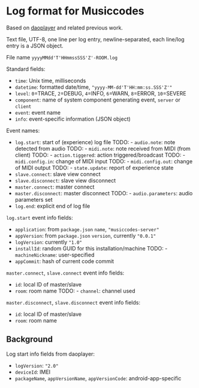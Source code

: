 # Log format for Musiccodes

Based on [daoplayer](http://github.org/cgreenhalgh/daoplayer) and related previous work.

Text file, UTF-8, one line per log entry, newline-separated, each line/log entry is a JSON object.

File name `yyyyMMdd'T'HHmmssSSS'Z'-ROOM.log`

Standard fields:
- `time`: Unix time, milliseconds
- `datetime`: formatted date/time, `"yyyy-MM-dd'T'HH:mm:ss.SSS'Z'"`
- `level`: `0`=TRACE, `2`=DEBUG, `4`=INFO, `6`=WARN, `8`=ERROR, `10`=SEVERE
- `component`: name of system component generating event, `server` or `client`
- `event`: event name
- `info`: event-specific information (JSON object)

Event names:
- `log.start`: start of (experience) log file
TODO: - `audio.note`: note detected from audio
TODO: - `midi.note`: note received from MIDI (from client)
TODO: - `action.tiggered`: action triggered/broadcast
TODO: - `midi.config.in`: change of MIDI input
TODO: - `midi.config.out`: change of MIDI output
TODO: - `state.update`: report of experience state
- `slave.connect`: slave view connect
- `slave.disconnect`: slave view disconnect
- `master.connect`: master connect
- `master.disconnect`: master disconnect
TODO: - `audio.parameters`: audio parameters set
- `log.end`: explicit end of log file

`log.start` event info fields:
- `application`: from `package.json` `name`, `"musiccodes-server"`
- `appVersion`: from `package.json` `version`, currently `"0.0.1"`
- `logVersion`: currently `"1.0"`
- `installId`: random GUID for this installation/machine
TODO: - `machineNickname`: user-specified
- `appCommit`: hash of current code commit

`master.connect`, `slave.connect` event info fields:
- `id`: local ID of master/slave
- `room`: room name
TODO: - `channel`: channel used

`master.disconnect`, `slave.disconnect` event info fields:
- `id`: local ID of master/slave
- `room`: room name

## Background

Log start info fields from daoplayer:
- `logVersion`: `"2.0"`
- `deviceId`: IMEI
- `packageName`, `appVersionName`, `appVersionCode`: android-app-specific

